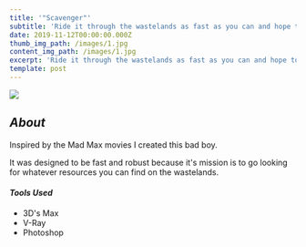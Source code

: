 ```yaml
---
title: '"Scavenger"'
subtitle: 'Ride it through the wastelands as fast as you can and hope to survive '
date: 2019-11-12T00:00:00.000Z
thumb_img_path: /images/1.jpg
content_img_path: /images/1.jpg
excerpt: 'Ride it through the wastelands as fast as you can and hope to survive '
template: post
---
```

![](/images/3.jpg)

## *About*

Inspired by the Mad Max movies I created this bad boy.

It was designed to be fast and robust because it's mission is to go looking for whatever resources you can find on the wastelands.



#### *Tools Used*

* 3D's Max
* V-Ray 
* Photoshop
